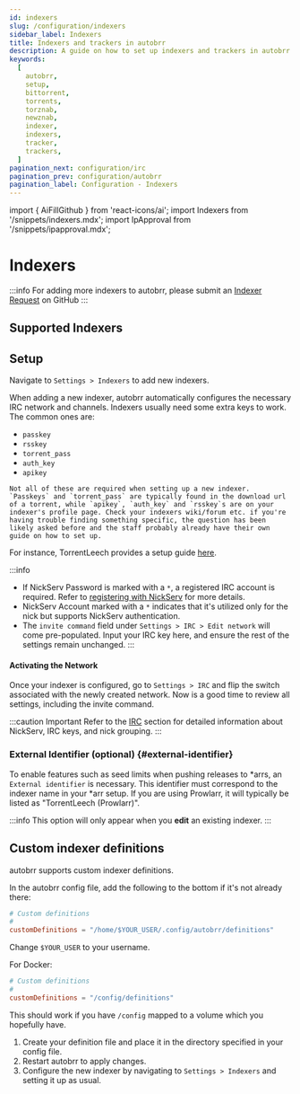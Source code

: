 ```yaml
---
id: indexers
slug: /configuration/indexers
sidebar_label: Indexers
title: Indexers and trackers in autobrr
description: A guide on how to set up indexers and trackers in autobrr.
keywords:
  [
    autobrr,
    setup,
    bittorrent,
    torrents,
    torznab,
    newznab,
    indexer,
    indexers,
    tracker,
    trackers,
  ]
pagination_next: configuration/irc
pagination_prev: configuration/autobrr
pagination_label: Configuration - Indexers
---
```


import { AiFillGithub } from 'react-icons/ai';
import Indexers from '/snippets/indexers.mdx';
import IpApproval from '/snippets/ipapproval.mdx';

# Indexers

:::info
For adding more indexers to autobrr, please submit an [Indexer Request](https://github.com/autobrr/autobrr/issues/new/choose) on GitHub <AiFillGithub />
:::

## Supported Indexers

<Indexers/>

## Setup

Navigate to `Settings > Indexers` to add new indexers.

   When adding a new indexer, autobrr automatically configures the necessary IRC network and channels. Indexers usually need some extra keys to work. The common ones are:

   - `passkey`
   - `rsskey`
   - `torrent_pass`
   - `auth_key`
   - `apikey`

    Not all of these are required when setting up a new indexer. `Passkeys` and `torrent_pass` are typically found in the download url of a torrent, while `apikey`, `auth_key` and `rsskey`s are on your indexer's profile page. Check your indexers wiki/forum etc. if you're having trouble finding something specific, the question has been likely asked before and the staff probably already have their own guide on how to set up.

   For instance, TorrentLeech provides a setup guide [here](http://wiki.torrentleech.org/doku.php/autobrr).  

   :::info
   - If NickServ Password is marked with a `*`, a registered IRC account is required. Refer to [registering with NickServ](irc.md#registering-with-nickserv) for more details.
   - NickServ Account marked with a `*` indicates that it's utilized only for the nick but supports NickServ authentication.  
   - The `invite command` field under `Settings > IRC > Edit network` will come pre-populated. Input your IRC key here, and ensure the rest of the settings remain unchanged.
   :::

#### Activating the Network

Once your indexer is configured, go to `Settings > IRC` and flip the switch associated with the newly created network. Now is a good time to review all settings, including the invite command.

:::caution Important
Refer to the [IRC](../configuration/irc.md) section for detailed information about NickServ, IRC keys, and nick grouping.
:::

<IpApproval/>

### External Identifier (optional) {#external-identifier}

To enable features such as seed limits when pushing releases to \*arrs, an `External identifier` is necessary. This identifier must correspond to the indexer name in your \*arr setup. If you are using Prowlarr, it will typically be listed as "TorrentLeech (Prowlarr)".

:::info
This option will only appear when you **edit** an existing indexer.
:::

## Custom indexer definitions

autobrr supports custom indexer definitions.

In the autobrr config file, add the following to the bottom if it's not already there:

```toml
# Custom definitions
#
customDefinitions = "/home/$YOUR_USER/.config/autobrr/definitions"
```

Change `$YOUR_USER` to your username.

For Docker:

```toml
# Custom definitions
#
customDefinitions = "/config/definitions"
```

This should work if you have `/config` mapped to a volume which you hopefully have.

1. Create your definition file and place it in the directory specified in your config file.
2. Restart autobrr to apply changes.
3. Configure the new indexer by navigating to `Settings > Indexers` and setting it up as usual.
